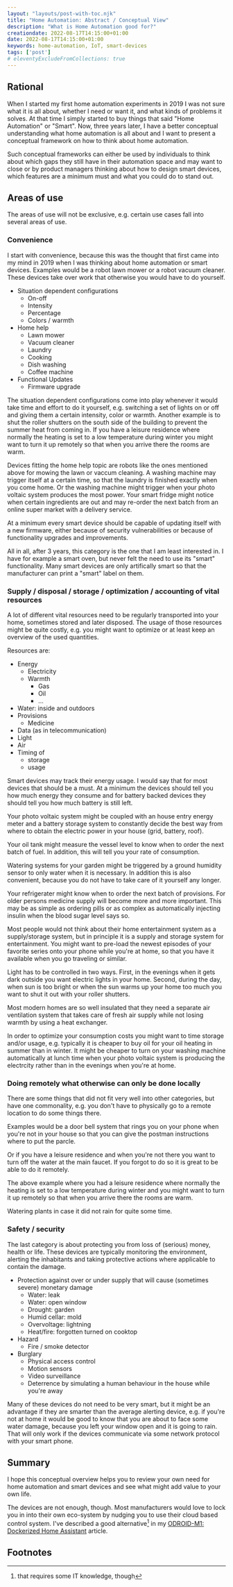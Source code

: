 ```yaml
---
layout: "layouts/post-with-toc.njk"
title: "Home Automation: Abstract / Conceptual View"
description: "What is Home Automation good for?"
creationdate: 2022-08-17T14:15:00+01:00
date: 2022-08-17T14:15:00+01:00
keywords: home-automation, IoT, smart-devices
tags: ['post']
# eleventyExcludeFromCollections: true
---
```


## Rational

When I started my first home automation experiments in 2019 I was not sure what it is all about, whether I need or want it, and what kinds of problems
it solves. At that time I simply started to buy things that said "Home Automation" or "Smart". Now, three years later, I have a better conceptual
understanding what home automation is all about and I want to present a conceptual framework on how to think about home automation.

Such conceptual frameworks can either be used by individuals to think about which gaps they still have in their automation space and may want to close
or by product managers thinking about how to design smart devices, which features are a minimum must and what you could do to stand out.

## Areas of use

The areas of use will not be exclusive, e.g. certain use cases fall into several areas of use.

### Convenience

I start with convenience, because this was the thought that first came into my mind in 2019 when I was thinking about home automation or smart
devices. Examples would be a robot lawn mower or a robot vacuum cleaner. These devices take over work that otherwise you would have to do yourself.

* Situation dependent configurations
  * On-off
  * Intensity
  * Percentage
  * Colors / warmth
* Home help
  * Lawn mower
  * Vacuum cleaner
  * Laundry
  * Cooking
  * Dish washing
  * Coffee machine
* Functional Updates
  * Firmware upgrade

The situation dependent configurations come into play whenever it would take time and effort to do it yourself, e.g. switching a set of lights on or
off and giving them a certain intensity, color or warmth. Another example is to shut the roller shutters on the south side of the building to prevent
the summer heat from coming in. If you have a leisure residence where normally the heating is set to a low temperature during winter you might want to
turn it up remotely so that when you arrive there the rooms are warm.

Devices fitting the home help topic are robots like the ones mentioned above for mowing the lawn or vaccum cleaning. A washing machine may trigger
itself at a certain time, so that the laundry is finished exactly when you come home. Or the washing machine might trigger when your photo voltaic
system produces the most power. Your smart fridge might notice when certain ingredients are out and may re-order the next batch from an online super
market with a delivery service.

At a minimum every smart device should be capable of updating itself with a new firmware, either because of security vulnerabilities or because of
functionality upgrades and improvements.

All in all, after 3 years, this category is the one that I am least interested in. I have for example a smart oven, but never felt the need to use its
"smart" functionality. Many smart devices are only artifically smart so that the manufacturer can print a "smart" label on them.

### Supply / disposal / storage / optimization / accounting of vital resources

A lot of different vital resources need to be regularly transported into your home, sometimes stored and later disposed. The usage of those resources
might be quite costly, e.g. you might want to optimize or at least keep an overview of the used quantities.

Resources are:

* Energy
  * Electricity
  * Warmth
    * Gas
    * Oil
    * ...
* Water: inside and outdoors
* Provisions
  * Medicine
* Data (as in telecommunication)
* Light
* Air
* Timing of
  * storage
  * usage

Smart devices may track their energy usage. I would say that for most devices that should be a must. At a minimum the devices should tell you how
much energy they consume and for battery backed devices they should tell you how much battery is still left.

Your photo voltaic system might be coupled with an house entry energy meter and a battery storage system to constantly decide the best way from where
to obtain the electric power in your house (grid, battery, roof).

Your oil tank might measure the vessel level to know when to order the next batch of fuel. In addition, this will tell you your rate of consumption.

Watering systems for your garden might be triggered by a ground humidity sensor to only water when it is necessary. In addition this is also
convenient, because you do not have to take care of it yourself any longer.

Your refrigerater might know when to order the next batch of provisions. For older persons medicine supply will become more and more important. This
may be as simple as ordering pills or as complex as automatically injecting insulin when the blood sugar level says so.

Most people would not think about their home entertainment system as a supply/storage system, but in principle it is a supply and storage system for
entertainment. You might want to pre-load the newest episodes of your favorite series onto your phone while you're at home, so that you have it
available when you go traveling or similar.

Light has to be controlled in two ways. First, in the evenings when it gets dark outside you want electric lights in your home. Second, during the
day, when sun is too bright or when the sun warms up your home too much you want to shut it out with your roller shutters.

Most modern homes are so well insulated that they need a separate air ventilation system that takes care of fresh air supply while not losing warmth
by using a heat exchanger.

In order to optimize your consumption costs you might want to time storage and/or usage, e.g. typically it is cheaper to buy oil for your oil heating
in summer than in winter. It might be cheaper to turn on your washing machine automatically at lunch time when your photo voltaic system is producing
the electrcity rather than in the evenings when you're at home.

### Doing remotely what otherwise can only be done locally

There are some things that did not fit very well into other categories, but have one commonality, e.g. you don't have to physically go to a remote
location to do some things there.

Examples would be a door bell system that rings you on your phone when you're not in your house so that you can give the postman instructions where to
put the parcle.

Or if you have a leisure residence and when you're not there you want to turn off the water at the main faucet. If you forgot to do so it is great to
be able to do it remotely.

The above example where you had a leisure residence where normally the heating is set to a low temperature during winter and you might want to turn it
up remotely so that when you arrive there the rooms are warm.

Watering plants in case it did not rain for quite some time.

### Safety / security

The last category is about protecting you from loss of (serious) money, health or life. These devices are typically monitoring the environment,
alerting the inhabitants and taking protective actions where applicable to contain the damage.

* Protection against over or under supply that will cause (sometimes severe) monetary damage
  * Water: leak
  * Water: open window
  * Drought: garden
  * Humid cellar: mold
  * Overvoltage: lightning
  * Heat/fire: forgotten turned on cooktop
* Hazard
  * Fire / smoke detector
* Burglary
  * Physical access control
  * Motion sensors
  * Video surveillance
  * Deterrence by simulating a human behaviour in the house while you're away

Many of these devices do not need to be very smart, but it might be an advantage if they are smarter than the average alerting device, e.g. if you're
not at home it would be good to know that you are about to face some water damage, because you left your window open and it is going to rain. That
will only work if the devices communicate via some network protocol with your smart phone.

## Summary

I hope this conceptual overview helps you to review your own need for home automation and smart devices and see what might add value to your own life.

The devices are not enough, though. Most manufacturers would love to lock you in into their own eco-system by nudging you to use their cloud based
control system. I've described a good alternative[^it-caveat] in my [ODROID-M1: Dockerized Home Assistant](../odroid-m1-dockerized-homeassistant)
article.

## Footnotes

[^it-caveat]: that requires some IT knowledge, though
